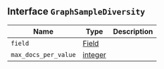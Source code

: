 ## Interface `GraphSampleDiversity`

| Name | Type | Description |
| - | - | - |
| `field` | [Field](./Field.md) | &nbsp; |
| `max_docs_per_value` | [integer](./integer.md) | &nbsp; |
